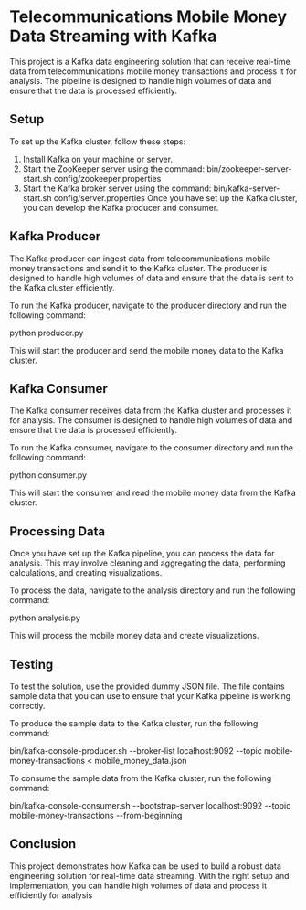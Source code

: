 
# Telecommunications Mobile Money Data Streaming with Kafka
This project is a Kafka data engineering solution that can receive real-time data from telecommunications mobile money transactions and process it for analysis. The pipeline is designed to handle high volumes of data and ensure that the data is processed efficiently.

## Setup
To set up the Kafka cluster, follow these steps:

1. Install Kafka on your machine or server.
2. Start the ZooKeeper server using the command: bin/zookeeper-server-start.sh config/zookeeper.properties
3. Start the Kafka broker server using the command: bin/kafka-server-start.sh config/server.properties
Once you have set up the Kafka cluster, you can develop the Kafka producer and consumer.

## Kafka Producer
The Kafka producer can ingest data from telecommunications mobile money transactions and send it to the Kafka cluster. The producer is designed to handle high volumes of data and ensure that the data is sent to the Kafka cluster efficiently.

To run the Kafka producer, navigate to the producer directory and run the following command:

python producer.py

This will start the producer and send the mobile money data to the Kafka cluster.

## Kafka Consumer
The Kafka consumer receives data from the Kafka cluster and processes it for analysis. The consumer is designed to handle high volumes of data and ensure that the data is processed efficiently.

To run the Kafka consumer, navigate to the consumer directory and run the following command:

python consumer.py

This will start the consumer and read the mobile money data from the Kafka cluster.

## Processing Data
Once you have set up the Kafka pipeline, you can process the data for analysis. This may involve cleaning and aggregating the data, performing calculations, and creating visualizations.

To process the data, navigate to the analysis directory and run the following command:

python analysis.py

This will process the mobile money data and create visualizations.

## Testing
To test the solution, use the provided dummy JSON file. The file contains sample data that you can use to ensure that your Kafka pipeline is working correctly.

To produce the sample data to the Kafka cluster, run the following command:

bin/kafka-console-producer.sh --broker-list localhost:9092 --topic mobile-money-transactions < mobile_money_data.json

To consume the sample data from the Kafka cluster, run the following command:

bin/kafka-console-consumer.sh --bootstrap-server localhost:9092 --topic mobile-money-transactions --from-beginning

## Conclusion
This project demonstrates how Kafka can be used to build a robust data engineering solution for real-time data streaming. With the right setup and implementation, you can handle high volumes of data and process it efficiently for analysis
